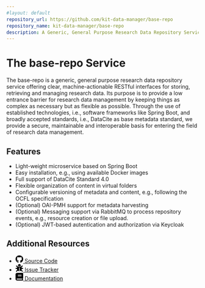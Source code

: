 ```yaml
---
#layout: default
repository_url: https://github.com/kit-data-manager/base-repo
repository_name: kit-data-manager/base-repo
description: A Generic, General Purpose Research Data Repository Service.
---
```


# The base-repo Service

The base-repo is a generic, general purpose research data repository service offering clear, machine-actionable RESTful interfaces for storing, retrieving and managing research data. Its purpose is to provide a low entrance barrier for research data management by keeping things as complex as necessary but as flexible as possible. Through the use of established technologies, i.e., software frameworks like Spring Boot, and broadly accepted standards, i.e., DataCite as base metadata standard, we provide a secure, maintainable and interoperable basis for entering the field of research data management.

## Features

* Light-weight microservice based on Spring Boot
* Easy installation, e.g., using available Docker images
* Full support of DataCite Standard 4.0
* Flexible organization of content in virtual folders
* Configurable versioning of metadata and content, e.g., following the OCFL specification
* (Optional) OAI-PMH support for metadata harvesting
* (Optional) Messaging support via RabbitMQ to process repository events, e.g., resource creation or file upload.
* (Optional) JWT-based autentication and authorization via Keycloak

## Additional Resources

<div class="downloads">
     <ul>
	 <span><li><a href="{{ page.repository_url }}/releases/latest"><img src="assets/images/github-brands.svg" style="height:20px; width:20px"/> Source Code</a></li></span>
	 <span><li><a href="{{ page.repository_url }}/releases/latest"><img src="assets/images/bug-solid.svg" style="height:20px; width:20px"/> Issue Tracker</a></li></span>
	 <span><li><a href="{{ page.repository_url }}/releases/latest"><img src="assets/images/book-solid.svg" style="height:20px; width:20px"/> Documentation</a></li></span>
	 </ul>
</div>


